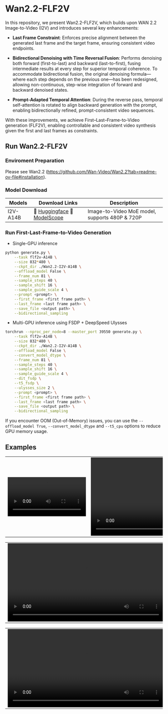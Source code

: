 # Wan2.2-FLF2V
In this repository, we present Wan2.2-FLF2V, which builds upon WAN 2.2 Image-to-Video (I2V) and introduces several key enhancements:

- **Last Frame Constraint**: Enforces precise alignment between the generated last frame and the target frame, ensuring consistent video endpoints.

- **Bidirectional Denoising with Time Reversal Fusion**: Performs denoising both forward (first-to-last) and backward (last-to-first), fusing intermediate results at every step for superior temporal coherence. To accommodate bidirectional fusion, the original denoising formula—where each step depends on the previous one—has been redesigned, allowing non-continuous, step-wise integration of forward and backward denoised states.

- **Prompt-Adapted Temporal Attention**: During the reverse pass, temporal self-attention is rotated to align backward generation with the prompt, enabling bidirectionally refined, prompt-consistent video sequences.

With these improvements, we achieve First–Last–Frame-to-Video generation (FLF2V), enabling controllable and consistent video synthesis given the first and last frames as constraints.

## Run Wan2.2-FLF2V
### Enviroment Preparation
Please see Wan2.2 (https://github.com/Wan-Video/Wan2.2?tab=readme-ov-file#installation).
### Model Download
| Models              | Download Links                                                                                                                              | Description |
|--------------------|---------------------------------------------------------------------------------------------------------------------------------------------|-------------|
| I2V-A14B    | 🤗 [Huggingface](https://huggingface.co/Wan-AI/Wan2.2-I2V-A14B)    🤖 [ModelScope](https://modelscope.cn/models/Wan-AI/Wan2.2-I2V-A14B)    | Image-to-Video MoE model, supports 480P & 720P |
### Run First-Last-Frame-to-Video Generation
- Single-GPU inference
```sh
python generate.py \
    --task flf2v-A14B \
    --size 832*480 \
    --ckpt_dir ./Wan2.2-I2V-A14B \
    --offload_model False \
    --frame_num 81 \
    --sample_steps 40 \
    --sample_shift 16 \
    --sample_guide_scale 4 \
    --prompt <prompt> \
    --first_frame <first frame path> \
    --last_frame <last frame path> \
    --save_file <output path> \
    --bidirectional_sampling
```
- Multi-GPU inference using FSDP + DeepSpeed Ulysses
```sh
torchrun --nproc_per_node=8 --master_port 39550 generate.py \
    --task flf2v-A14B \
    --size 832*480 \
    --ckpt_dir ./Wan2.2-I2V-A14B \
    --offload_model False \
    --convert_model_dtype \
    --frame_num 81 \
    --sample_steps 40 \
    --sample_shift 16 \
    --sample_guide_scale 4 \
    --dit_fsdp \
    --t5_fsdp \
    --ulysses_size 2 \
    --prompt <prompt> \
    --first_frame <first frame path> \
    --last_frame <last frame path> \
    --save_file <output path> \
    --bidirectional_sampling
```
If you encounter OOM (Out-of-Memory) issues, you can use the `--offload_model True`, `--convert_model_dtype` and `--t5_cpu` options to reduce GPU memory usage.
## Examples

<table>
<tr>
<td>
<video src="https://github.com/user-attachments/assets/5e151a36-3408-4459-b0f5-955a929e1aaf" width=250></video>
</td>
<td>
<video src="https://github.com/user-attachments/assets/fff6b7a8-d8a7-40de-b763-1a72f97fcb28" height=250></video>
</td>
<td>
<video src="https://github.com/user-attachments/assets/3db6cbf9-28e9-4764-bfaf-bd4a7343a117" height=250></video>
</td>
</tr>
</table>

<table>
<tr>
<td>
<video src="https://github.com/user-attachments/assets/be0ee319-8e75-4edc-ac38-1a6194a6a49e" height=250></video>
</td>
<td>
<video src="https://github.com/user-attachments/assets/ccae1fa1-5cab-4eaf-964e-490c9fdd685c" height=250></video>
</td>
<td>
<video src="https://github.com/user-attachments/assets/7a27ca87-dbb8-469e-91a2-b0080bbe6d52" height=250></video>
</td>
</tr>
</table>

<table>
<tr>
<td>
<video src="https://github.com/user-attachments/assets/0a82dbea-4621-4bf1-b65a-5837c3a7ed79" height=250></video>
</td>
<td>
<video src="https://github.com/user-attachments/assets/a5146080-144f-4e19-a6c1-a2ca6e88f5b5" height=250></video>
</td>
<td>
<video src="https://github.com/user-attachments/assets/a3f0acea-504c-4a43-ba21-bcdeddfaa055" height=250></video>
</td>
</tr>
</table>



